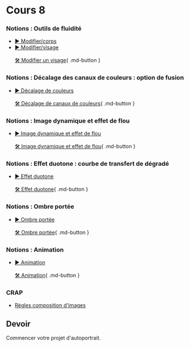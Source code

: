 
# Cours 8


### Notions : Outils de fluidité
* [▶️ Modifier/corps](https://cmontmorency365-my.sharepoint.com/:v:/g/personal/flpilote_cmontmorency_qc_ca/EfmL5aZ-UGtDpPr8aEZY3QABKlJMRD7Fp7o-eDjYK4aBGg?nav=eyJyZWZlcnJhbEluZm8iOnsicmVmZXJyYWxBcHAiOiJPbmVEcml2ZUZvckJ1c2luZXNzIiwicmVmZXJyYWxBcHBQbGF0Zm9ybSI6IldlYiIsInJlZmVycmFsTW9kZSI6InZpZXciLCJyZWZlcnJhbFZpZXciOiJNeUZpbGVzTGlua0NvcHkifX0&e=8VZUx4)   <br>   
*  [▶️ Modifier/visage](https://cmontmorency365-my.sharepoint.com/:v:/g/personal/flpilote_cmontmorency_qc_ca/EWHPl4gHk2hHoqPuG_ZTGLABK4fG6eCCHq8EhPfy_MFfvA?nav=eyJyZWZlcnJhbEluZm8iOnsicmVmZXJyYWxBcHAiOiJPbmVEcml2ZUZvckJ1c2luZXNzIiwicmVmZXJyYWxBcHBQbGF0Zm9ybSI6IldlYiIsInJlZmVycmFsTW9kZSI6InZpZXciLCJyZWZlcnJhbFZpZXciOiJNeUZpbGVzTGlua0NvcHkifX0&e=dfOGDD)   <br>   
  [🛠️ Modifier un visage](./exercices_photoshop/17_fluidite.md){ .md-button }  <br>        


### Notions : Décalage des canaux de couleurs : option de fusion
*  [▶️ Décalage de couleurs](https://cmontmorency365-my.sharepoint.com/:v:/g/personal/flpilote_cmontmorency_qc_ca/EU9puFR9Mx9Ok00iZupYKmQBL3kxm21EVk120mzQcGcT-A?nav=eyJyZWZlcnJhbEluZm8iOnsicmVmZXJyYWxBcHAiOiJPbmVEcml2ZUZvckJ1c2luZXNzIiwicmVmZXJyYWxBcHBQbGF0Zm9ybSI6IldlYiIsInJlZmVycmFsTW9kZSI6InZpZXciLCJyZWZlcnJhbFZpZXciOiJNeUZpbGVzTGlua0NvcHkifX0&e=Qb8nX0)    <br>   
  [🛠️ Décalage de canaux de couleurs](./exercices_photoshop/17_decalage_couleurs.md){ .md-button }  <br>   

### Notions : Image dynamique et effet de flou
*  [▶️ Image dynamique et effet de flou](https://cmontmorency365-my.sharepoint.com/:v:/g/personal/flpilote_cmontmorency_qc_ca/EfoolI1ojjpMiQpBfW8zdJABeeDo3OAkHKMngG-QWcaXcA?nav=eyJyZWZlcnJhbEluZm8iOnsicmVmZXJyYWxBcHAiOiJPbmVEcml2ZUZvckJ1c2luZXNzIiwicmVmZXJyYWxBcHBQbGF0Zm9ybSI6IldlYiIsInJlZmVycmFsTW9kZSI6InZpZXciLCJyZWZlcnJhbFZpZXciOiJNeUZpbGVzTGlua0NvcHkifX0&e=VsaI6K)   <br>   
  [🛠️ Image dynamique et effet de flou](./exercices_photoshop/17_filtre_flou.md){ .md-button }  <br>  

### Notions : Effet duotone : courbe de transfert de dégradé

*  [▶️ Effet duotone](https://cmontmorency365-my.sharepoint.com/:v:/g/personal/flpilote_cmontmorency_qc_ca/ESjs1Gic-T5AhWknoADFsGsBwjWSylWoyII0fFNbOAdX9w?nav=eyJyZWZlcnJhbEluZm8iOnsicmVmZXJyYWxBcHAiOiJPbmVEcml2ZUZvckJ1c2luZXNzIiwicmVmZXJyYWxBcHBQbGF0Zm9ybSI6IldlYiIsInJlZmVycmFsTW9kZSI6InZpZXciLCJyZWZlcnJhbFZpZXciOiJNeUZpbGVzTGlua0NvcHkifX0&e=aaErpf
)   <br>   
  [🛠️ Effet duotone](./exercices_photoshop/17_duotone.md){ .md-button }  <br>  


### Notions : Ombre portée
*  [▶️ Ombre portée](https://cmontmorency365-my.sharepoint.com/:v:/g/personal/flpilote_cmontmorency_qc_ca/EVfPGz2cag1LvgxN1gCMr3gBiKFb4UdcWI4HJl-vB2T9mg?nav=eyJyZWZlcnJhbEluZm8iOnsicmVmZXJyYWxBcHAiOiJPbmVEcml2ZUZvckJ1c2luZXNzIiwicmVmZXJyYWxBcHBQbGF0Zm9ybSI6IldlYiIsInJlZmVycmFsTW9kZSI6InZpZXciLCJyZWZlcnJhbFZpZXciOiJNeUZpbGVzTGlua0NvcHkifX0&e=poTcuL
)   <br>   
  [🛠️ Ombre portée](./exercices_photoshop/17_3d_ombre.md){ .md-button }  <br>  


### Notions : Animation
*  [▶️ Animation](https://cmontmorency365-my.sharepoint.com/:v:/g/personal/flpilote_cmontmorency_qc_ca/EX3yLB0keWpGo4crMYC7iAsBOyB-yeutvLAAA_ovHFllqQ?nav=eyJyZWZlcnJhbEluZm8iOnsicmVmZXJyYWxBcHAiOiJPbmVEcml2ZUZvckJ1c2luZXNzIiwicmVmZXJyYWxBcHBQbGF0Zm9ybSI6IldlYiIsInJlZmVycmFsTW9kZSI6InZpZXciLCJyZWZlcnJhbFZpZXciOiJNeUZpbGVzTGlua0NvcHkifX0&e=3oXPB3
)   <br>   
  [🛠️ Animation](./exercices_photoshop/18_animation.md){ .md-button }  <br>


### CRAP
* [Règles composition d'images](https://cmontmorency365-my.sharepoint.com/:p:/g/personal/flpilote_cmontmorency_qc_ca/EaXDO17xGqVPmf_gAqTsmhABbvSnAlNnr8OZR8UK1Ayirg?e=5HYJ6B) 



## Devoir

Commencer votre projet d'autoportrait. 

